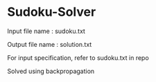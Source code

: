 # Sudoku-Solver

Input file name : sudoku.txt

Output file name : solution.txt

For input specification, refer to sudoku.txt in repo

Solved using backpropagation
